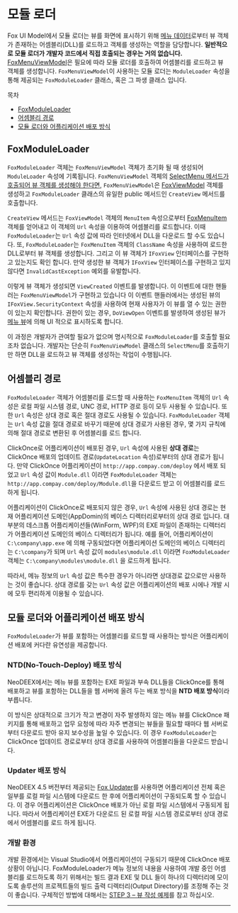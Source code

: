 # 모듈 로더

Fox UI Model에서 모듈 로더는 뷰를 화면에 표시하기 위해 [메뉴 데이터](menudata.md#FoxMenuItem)로부터 뷰 객체가 존재하는 어셈블리(DLL)를 로드하고 객체를 생성하는 역할을 담당합니다. **일반적으로 모듈 로더가 개발자 코드에서 직접 호출되는 경우는 거의 없습니다.** [FoxMenuViewModel](menuview.md#FoxMenuViewModel)은 필요에 따라 모듈 로더를 호출하여 어셈블리를 로드하고 뷰 객체를 생성합니다. `FoxMenuViewModel`이 사용하는 모듈 로더는 `ModuleLoader` 속성을 통해 제공되는 `FoxModuleLoader` 클래스, 혹은 그 파생 클래스 입니다.

목차

* [FoxModuleLoader](#FoxModuleLoader)
* [어셈블리 경로](#어셈블리-경로)
* [모듈 로더와 어플리케이션 배포 방식](#모듈-로더와-어플리케이션-배포-방식)

## FoxModuleLoader

`FoxModuleLoader` 객체는 `FoxMenuViewModel` 객체가 초기화 될 때 생성되어 `ModuleLoader` 속성에 기록됩니다. `FoxMenuViewModel` 객체의 [SelectMenu 메서드가 호출되어 뷰 객체를 생성해야 한다면](menuview.md#메뉴-Action---Open), `FoxMenuViewModel`은 [FoxViewModel](view.md#FoxViewModel) 객체를 생성하고 `FoxModuleLoader` 클래스의 유일한 public 메서드인 `CreateView` 메서드를 호출합니다.

`CreateView` 메서드는 `FoxViewModel` 객체의 `MenuItem` 속성으로부터 [FoxMenuItem](menudata.md#FoxMenuItem) 객체를 얻어내고 이 객체의 `Url` 속성을 이용하여 어셈블리를 로드합니다. 이때 `FoxModuleLoader`는 `Url` 속성 값에 따라 인터넷에서 DLL을 다운로드 할 수도 있습니다. 또, `FoxModuleLoader`는 `FoxMenuItem` 객체의 `ClassName` 속성을 사용하여 로드한 DLL로부터 뷰 객체를 생성합니다. 그리고 이 뷰 객체가 `IFoxView` 인터페이스를 구현하고 있는지도 확인 합니다. 만약 생성한 뷰 객체가 `IFoxView` 인터페이스를 구현하고 있지 않다면 `InvalidCastException` 예외를 유발합니다.

이렇게 뷰 객체가 생성되면 `ViewCreated` 이벤트를 발생합니다. 이 이벤트에 대한 핸들러는 `FoxMenuViewModel`가 구현하고 있습니다 이 이벤트 핸들러에서는 생성된 뷰의 `IFoxView.SecurityContext` 속성을 사용하여 현재 사용자가 이 뷰를 열 수 있는 권한이 있는지 확인합니다. 권한이 있는 경우, `DoViewOpen` 이벤트를 발생하여 생성된 뷰가 [메뉴 뷰](menuview.md)에 의해 UI 적으로 표시하도록 합니다.

이 과정은 개발자가 관여할 필요가 없으며 명시적으로 `FoxModuleLoader`를 호출할 필요 조차 없습니다. 개발자는 단순히 `FoxMenuViewModel` 클래스의 `SelectMenu`를 호출하기만 하면 DLL을 로드하고 뷰 객체를 생성하는 작업이 수행됩니다.

## 어셈블리 경로

`FoxModuleLoader` 객체가 어셈블리를 로드할 때 사용하는 `FoxMenuItem` 객체의 `Url` 속성은 로컬 파일 시스템 경로, UNC 경로, HTTP 경로 등이 모두 사용될 수 있습니다. 또한 `Url` 속성은 상대 경로 혹은 절대 경로도 사용될 수 있습니다. `FoxModuleLoader` 객체는 `Url` 속성 값을 절대 경로로 바꾸기 때문에 상대 경로가 사용된 경우, 몇 가지 규칙에 의해 절대 경로로 변환된 후 어셈블리를 로드 합니다.

ClickOnce로 어플리케이션이 배포된 경우, `Url` 속성에 사용된 **상대 경로**는 ClickOnce 배포의 업데이트 경로(`UpdateLocation` 속성)로부터의 상대 경로가 됩니다. 만약 ClickOnce 어플리케이션이 `http://app.compay.com/deploy` 에서 배포 되었고 `Url` 속성 값이 `Module.dll` 이라면 `FoxModuleLoader` 객체는 `http://app.compay.com/deploy/Module.dll`을 다운로드 받고 이 어셈블리를 로드 하게 됩니다.

어플리케이션이 ClickOnce로 배포되지 않은 경우, `Url` 속성에 사용된 상대 경로는 현재 어플리케이션 도메인(AppDomin)의 베이스 디렉터리로부터의 상대 경로 입니다. 대부분의 데스크톱 어플리케이션들(WinForm, WPF)의 EXE 파일이 존재하는 디렉터리가 어플리케이션 도메인의 베이스 디렉터리가 됩니다. 예를 들어, 어플리케이션이 `C:\company\app.exe` 에 의해 구동되었다면 어플리케이션 도메인의 베이스 디렉터리는 `C:\company`가 되며 `Url` 속성 값이 `modules\module.dll` 이라면 `FoxModuleLoader` 객체는 `C:\company\modules\module.dll` 을 로드하게 됩니다.

따라서, 메뉴 정보의 `Url` 속성 값은 특수한 경우가 아니라면 상대경로 값으로만 사용하는 것이 좋습니다. 상대 경로를 갖는 `Url` 속성 값은 어플리케이션의 배포 시에나 개발 시에 모두 편리하게 이용될 수 있습니다.

## 모듈 로더와 어플리케이션 배포 방식

`FoxModuleLoader`가 뷰를 포함하는 어셈블리를 로드할 때 사용하는 방식은 어플리케이션 배포에 커다란 유연성을 제공합니다.

### NTD(No-Touch-Deploy) 배포 방식

NeoDEEX에서는 메뉴 뷰를 포함하는 EXE 파일과 부속 DLL들을 ClickOnce를 통해 배포하고 뷰를 포함하는 DLL들을 웹 서버에 올려 두는 배포 방식을 **NTD 배포 방식**이라 부릅니다.

이 방식은 상대적으로 크기가 작고 변경이 자주 발생하지 않는 메뉴 뷰를 ClickOnce 패키지를 통해 배포하고 업무 요청에 따라 자주 변경되는 뷰들을 필요할 때마다 웹 서버로부터 다운로드 받아 유지 보수성을 높일 수 있습니다. 이 경우 `FoxModuleLoader`는 ClickOnce 업데이트 경로로부터 상대 경로를 사용하여 어셈블리들을 다운로드 받습니다.

### Updater 배포 방식

NeoDEEX 4.5 버전부터 제공되는 [Fox Updater](/updater/README.md)를 사용하면 어플리케이션 전체 혹은 일부를 로컬 파일 시스템에 다운로드 한 후에 어플리케이션이 구동되도록 할 수 있습니다. 이 경우 어플리케이션은 ClickOnce 배포가 아닌 로컬 파일 시스템에서 구동되게 됩니다. 따라서 어플리케이션 EXE가 다운로드 된 로컬 파일 시스템 경로로부터 상대 경로에서 어셈블리를 로드 하게 됩니다.

### 개발 환경

개발 환경에서는 Visual Studio에서 어플리케이션이 구동되기 때문에 ClickOnce 배포 상황이 아닙니다. FoxModuleLoader가 메뉴 정보의 내용을 사용하여 개발 중인 어셈블리를 로드하도록 하기 위해서는 빌드 결과 EXE 및 DLL 들이 하나의 디렉터리에 모이도록 솔루션의 프로젝트들의 빌드 출력 디렉터리(Output Directory)를 조정해 주는 것이 좋습니다. 구체적인 방법에 대해서는 [STEP 3 – 뷰 작성 예제](tutorial.md#STEP-3-–-뷰-작성)를 참고 하십시오.

---